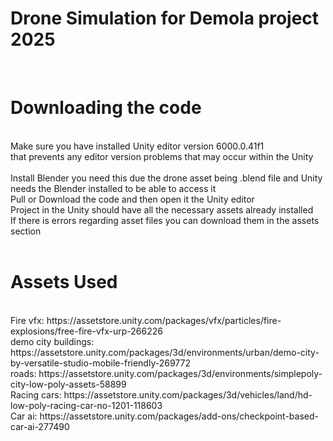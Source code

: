 # **Drone Simulation for Demola project 2025**
<br/>

# Downloading the code
<br/>
Make sure you have installed Unity editor version 6000.0.41f1 <br/>
that prevents any editor version problems that may occur within the Unity<br/>
<br/>
Install Blender you need this due the drone asset being .blend file and Unity needs the Blender installed to be able to access it
<br/>
Pull or Download the code and then open it the Unity editor <br/>
Project in the Unity should have all the necessary assets already installed<br/>
If there is errors regarding asset files you can download them in the assets section<br/>
<br/>

# **Assets Used**
<br/>
Fire vfx: https://assetstore.unity.com/packages/vfx/particles/fire-explosions/free-fire-vfx-urp-266226 <br/>
demo city buildings: https://assetstore.unity.com/packages/3d/environments/urban/demo-city-by-versatile-studio-mobile-friendly-269772 <br/>
roads: https://assetstore.unity.com/packages/3d/environments/simplepoly-city-low-poly-assets-58899 <br/>
Racing cars: https://assetstore.unity.com/packages/3d/vehicles/land/hd-low-poly-racing-car-no-1201-118603 <br/>
Car ai: https://assetstore.unity.com/packages/add-ons/checkpoint-based-car-ai-277490 <br/>

